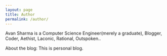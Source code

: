 ```yaml
---
layout: page
title: Author
permalink: /author/
---
```





Avan Sharma is a Computer Science Engineer(merely a graduate),  Blogger,  Coder,  Aethist, Laconic,  Rational, Outspoken..

About the blog: This is personal blog.



